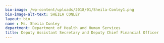 ```yaml
---
bio-image: /wp-content/uploads/2018/01/Sheila-Conley1.png
bio-image-alt-text: SHEILA CONLEY
layout: bio
name : Ms. Sheila Conley
department: Department of Health and Human Services
title: Deputy Assistant Secretary and Deputy Chief Financial Officer
---
```

